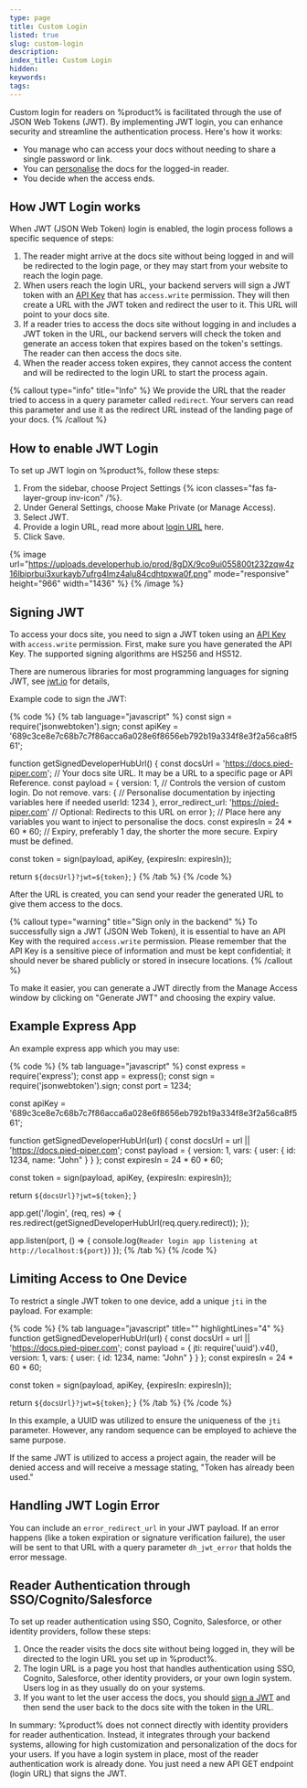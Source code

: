 ```yaml
---
type: page
title: Custom Login
listed: true
slug: custom-login
description: 
index_title: Custom Login
hidden: 
keywords: 
tags: 
---
```


Custom login for readers on %product% is facilitated through the use of JSON Web Tokens (JWT). By implementing JWT login, you can enhance security and streamline the authentication process. Here's how it works:

- You manage who can access your docs without needing to share a single password or link.
- You can [personalise](/support-center/personalised-docs) the docs for the logged-in reader.
- You decide when the access ends.

## How JWT Login works

When JWT (JSON Web Token) login is enabled, the login process follows a specific sequence of steps:

1. The reader might arrive at the docs site without being logged in and will be redirected to the login page, or they may start from your website to reach the login page.
2. When users reach the login URL, your backend servers will sign a JWT token with an [API Key](/support-center/api-key) that has `access.write` permission. They will then create a URL with the JWT token and redirect the user to it. This URL will point to your docs site.
3. If a reader tries to access the docs site without logging in and includes a JWT token in the URL, our backend servers will check the token and generate an access token that expires based on the token's settings. The reader can then access the docs site.
4. When the reader access token expires, they cannot access the content and will be redirected to the login URL to start the process again.

{% callout type="info" title="Info" %}
We provide the URL that the reader tried to access in a query parameter called `redirect`. Your servers can read this parameter and use it as the redirect URL instead of the landing page of your docs.
{% /callout %}

## How to enable JWT Login

To set up JWT login on %product%, follow these steps:

1. From the sidebar, choose Project Settings {% icon classes="fas fa-layer-group inv-icon" /%}.
2. Under General Settings, choose Make Private (or Manage Access).
3. Select JWT.
4. Provide a login URL, read more about [login URL](/support-center/password-protection#using-login-url) here.
5. Click Save.

{% image url="https://uploads.developerhub.io/prod/8gDX/9co9ui055800t232zqw4z16lbiprbui3xurkayb7ufrg4lmz4alu84cdhtpxwa0f.png" mode="responsive" height="966" width="1436" %}
{% /image %}

## Signing JWT

To access your docs site, you need to sign a JWT token using an [API Key](/support-center/api-key) with `access.write` permission. First, make sure you have generated the API Key. The supported signing algorithms are HS256 and HS512.

There are numerous libraries for most programming languages for signing JWT, see [jwt.io](https://jwt.io/) for details,

Example code to sign the JWT:

{% code %}
{% tab language="javascript" %}
const sign = require('jsonwebtoken').sign;
const apiKey = '689c3ce8e7c68b7c7f86acca6a028e6f8656eb792b19a334f8e3f2a56ca8f561';

function getSignedDeveloperHubUrl() {
  const docsUrl = 'https://docs.pied-piper.com'; // Your docs site URL. It may be a URL to a specific page or API Reference.
  const payload = {
    version: 1, // Controls the version of custom login. Do not remove.
    vars: { // Personalise documentation by injecting variables here if needed
      userId: 1234
    },
    error_redirect_url: 'https://pied-piper.com' // Optional: Redirects to this URL on error
  }; // Place here any variables you want to inject to personalise the docs.
  const expiresIn = 24 * 60 * 60; // Expiry, preferably 1 day, the shorter the more secure. Expiry must be defined.

  const token = sign(payload, apiKey, {expiresIn: expiresIn});

  return `${docsUrl}?jwt=${token}`;
}
{% /tab %}
{% /code %}

After the URL is created, you can send your reader the generated URL to give them access to the docs.

{% callout type="warning" title="Sign only in the backend" %}
To successfully sign a JWT (JSON Web Token), it is essential to have an API Key with the required `access.write` permission. Please remember that the API Key is a sensitive piece of information and must be kept confidential; it should never be shared publicly or stored in insecure locations.
{% /callout %}

To make it easier, you can generate a JWT directly from the Manage Access window by clicking on "Generate JWT" and choosing the expiry value.

## Example Express App

An example express app which you may use:

{% code %}
{% tab language="javascript" %}
const express = require('express');
const app = express();
const sign = require('jsonwebtoken').sign;
const port = 1234;

const apiKey = '689c3ce8e7c68b7c7f86acca6a028e6f8656eb792b19a334f8e3f2a56ca8f561';

function getSignedDeveloperHubUrl(url) {
  const docsUrl = url || 'https://docs.pied-piper.com';
  const payload = {
    version: 1,
    vars: {
      user: {
        id: 1234,
        name: "John"
      }
  	}
  };
  const expiresIn = 24 * 60 * 60;

  const token = sign(payload, apiKey, {expiresIn: expiresIn});

  return `${docsUrl}?jwt=${token}`;
}

app.get('/login', (req, res) => {
  res.redirect(getSignedDeveloperHubUrl(req.query.redirect));
});

app.listen(port, () => {
  console.log(`Reader login app listening at http://localhost:${port}`)
});
{% /tab %}
{% /code %}

## Limiting Access to One Device

To restrict a single JWT token to one device, add a unique `jti` in the payload. For example:

{% code %}
{% tab language="javascript" title="" highlightLines="4" %}
function getSignedDeveloperHubUrl(url) {
  const docsUrl = url || 'https://docs.pied-piper.com';
  const payload = {
    jti: require('uuid').v4(),
    version: 1,
    vars: {
      user: {
        id: 1234,
        name: "John"
      }
  	}
  };
  const expiresIn = 24 * 60 * 60;

  const token = sign(payload, apiKey, {expiresIn: expiresIn});

  return `${docsUrl}?jwt=${token}`;
}
{% /tab %}
{% /code %}

In this example, a UUID was utilized to ensure the uniqueness of the `jti` parameter. However, any random sequence can be employed to achieve the same purpose.

If the same JWT is utilized to access a project again, the reader will be denied access and will receive a message stating, "Token has already been used."

## Handling JWT Login Error

You can include an `error_redirect_url` in your JWT payload. If an error happens (like a token expiration or signature verification failure), the user will be sent to that URL with a query parameter `dh_jwt_error` that holds the error message.

## Reader Authentication through SSO/Cognito/Salesforce

To set up reader authentication using SSO, Cognito, Salesforce, or other identity providers, follow these steps:

1. Once the reader visits the docs site without being logged in, they will be directed to the login URL you set up in %product%.
2. The login URL is a page you host that handles authentication using SSO, Cognito, Salesforce, other identity providers, or your own login system. Users log in as they usually do on your systems.
3. If you want to let the user access the docs, you should [sign a JWT](/support-center/custom-login#signing-jwt) and then send the user back to the docs site with the token in the URL.

In summary: %product% does not connect directly with identity providers for reader authentication. Instead, it integrates through your backend systems, allowing for high customization and personalization of the docs for your users. If you have a login system in place, most of the reader authentication work is already done. You just need a new API GET endpoint (login URL) that signs the JWT.